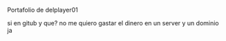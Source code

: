 Portafolio de delplayer01

si en gitub y que? no me quiero gastar el dinero en un server y un dominio ja